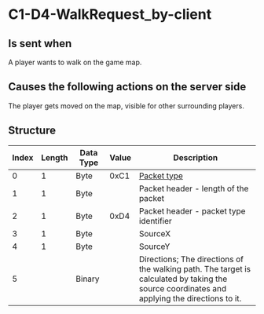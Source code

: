# C1-D4-WalkRequest_by-client

## Is sent when

A player wants to walk on the game map.

## Causes the following actions on the server side

The player gets moved on the map, visible for other surrounding players.

## Structure

| Index | Length | Data Type | Value | Description |
|-------|--------|-----------|-------|-------------|
| 0 | 1 |   Byte   | 0xC1  | [Packet type](PacketTypes.md) |
| 1 | 1 |    Byte   |      | Packet header - length of the packet |
| 2 | 1 |    Byte   | 0xD4  | Packet header - packet type identifier |
| 3 | 1 | Byte |  | SourceX |
| 4 | 1 | Byte |  | SourceY |
| 5 |  | Binary |  | Directions; The directions of the walking path. The target is calculated by taking the source coordinates and applying the directions to it. |